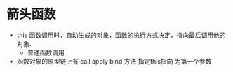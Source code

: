 # 箭头函数

- this
  函数调用时，自动生成的对象，函数的执行方式决定，指向最后调用他的对象.
  - 普通函数调用
- 函数对象的原型链上有 call apply bind 方法 指定this指向 为第一个参数
